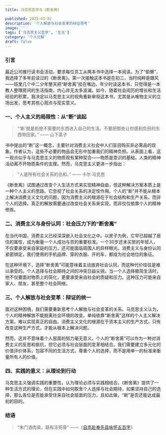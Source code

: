 ```yaml
---
title: 马克思哲学与《断舍离》

published: 2025-03-02
description: '个人解放与社会变革的辩证思考'
image: ''
tags: ['马克思主义哲学', '生活']
category: '个人见解'
draft: false 
---
```


### 引言

最近公司推行读书会活动，要求每位员工从两本书中选择一本阅读。为了“偷懒”，我选择了多年前读过的《断舍离》。第一次接触这本书是在初三，当时纯粹是跟风——班里几个中二少年整天把“断舍离”挂在嘴边。年少时读这本书，只觉得是一本教人整理房间的生活指南，内心并无太多波澜。如今，随着社会阅历的增长和生活经验的积累，我决定以马克思主义的视角重新审视这本书，尤其是从唯物主义的立场出发，思考其核心观点与现实意义。

### 一、个人主义的局限性：从“断”谈起

> “‘断’就是拒绝不需要的东西进入自己的生活。不要把那些让你感到负担的东西带回家。” —— 山下英子

书中提出的“断”这一概念，主要针对消费主义社会中人们盲目购买非必需品的现象。作者认为，这些不必要的物品会无形中加重我们的精神负担。从表面上看，这一观点似乎与马克思主义的物质观有某种契合——物质是意识的基础，人类的精神活动离不开物质条件的支撑。然而，马克思主义更进一步指出：

> “人是所有社会关系的总和。” —— 卡尔·马克思

《断舍离》试图通过改变个人生活方式来实现精神自由，但这种解决方案本质上是一种个人主义的思路。它忽视了社会关系的决定性作用。个人的“断”并不能从根本上解决消费主义文化的问题，因为消费主义的根源在于社会结构和生产关系，而非个人的选择。真正的解放需要通过改变社会关系来实现，而非仅仅依靠个人的精神修炼。

### 二、消费主义与身份认同：社会压力下的“断舍离”

在当代中国，消费主义已经深深嵌入社会文化之中。以房子为例，它早已超越了居住的属性，成为衡量一个人成功与否的重要标准。一个30岁还未买房的年轻人，不仅要承受来自家庭的压力，还可能面临周围人的异样眼光。消费主义与身份认同紧密绑定，我们使用的手机品牌、穿的衣服、开的车，都成为社会地位的象征。

在这种环境下，选择“断舍离”可能意味着主动放弃社会认同，而这种代价往往是难以承受的。个人选择与社会期待之间的冲突日益尖锐。当一个人选择极简生活时，他不仅要面对物质上的简化，更要承受来自社会的质疑和压力。这种压力可能来自家人、朋友，甚至整个社会网络。

### 三、个人解放与社会变革：辩证的统一

面对这种困境，我们需要重新思考个人解放与社会变革的关系。马克思主义认为，个人的精神解放不能脱离社会环境的改变。单纯依靠“断舍离”这样的个人主义解决方案，难以实现真正的自由。消费主义文化的根源在于资本主义的生产方式，只有改变这种生产方式，才能从根本上解决问题。

然而，这并不意味着个人层面的努力毫无意义。个人的“断舍离”可以作为一种对消费主义的反思和抵抗，但它必须与社会层面的变革相结合。我们需要建立多元化的价值评价体系，包容不同的生活方式，尊重个人的选择，而不是用单一的标准来衡量所有人的价值。

### 四、实践的意义：从理论到行动

马克思主义强调实践的重要性，认为理论必须与实践相结合。《断舍离》提供了一种生活方式的理论，但在实践中如何取舍个人选择与社会期待，如果坚持自己的选择，那么各位是否能承受住来自社会层面的压力，且如此做，“断”是否还能达成最初的目的。

### 结语

> “朱门酒肉臭，路有冻死骨” ——《[自京赴奉先县咏怀五百字](https://baike.baidu.com/item/%E8%87%AA%E4%BA%AC%E8%B5%B4%E5%A5%89%E5%85%88%E5%8E%BF%E5%92%8F%E6%80%80%E4%BA%94%E7%99%BE%E5%AD%97/1555111?fromModule=lemma_inlink)》
